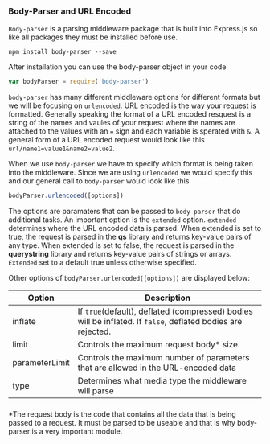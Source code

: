 ### Body-Parser and URL Encoded

`Body-parser` is a parsing middleware package that is built into Express.js so like all packages they must be installed before use. 

```
npm install body-parser --save
```

After installation you can use the body-parser object in your code

```js
var bodyParser = require('body-parser')
```

`body-parser` has many different middleware options for different formats but we will be focusing on `urlencoded`. URL encoded is the way your request is formatted. Generally speaking the format of a URL encoded resquest is a string of the names and vaules of your request where the names are attached to the values with an `=` sign and each variable is sperated with `&`. A general form of a URL encoded request would look like this `url/name1=value1&name2=value2`.

When we use `body-parser` we have to specify which format is being taken into the middleware. Since we are using `urlencoded` we would specify this and our general call to `body-parser` would look like this 

```js
bodyParser.urlencoded([options])
```

The options are paramaters that can be passed to `body-parser` that do additional tasks. An important option is the `extended` option. `extended` determines where the URL encoded data is parsed. When extended is set to true, the request is parsed in the **qs** library and returns key-value pairs of any type. When extended is set to false, the request is parsed in the **querystring** library and returns key-value pairs of strings or arrays. `Extended` set to a default true unless otherwise specified. 

Other options of `bodyParser.urlencoded([options])` are displayed below:

| Option         | Description                                                  |
| -------------- | ------------------------------------------------------------ |
| inflate        | If `true`(default), deflated (compressed) bodies will be inflated. If `false`, deflated bodies are rejected. |
| limit          | Controls the maximum request body* size.                     |
| parameterLimit | Controls the maximum number of parameters that are allowed in the URL-encoded data |
| type           | Determines what media type the middleware will parse         |

###  

*The request body is the code that contains all the data that is being passed to a request. It must be parsed to be useable and that is why body-parser is a very important module. 